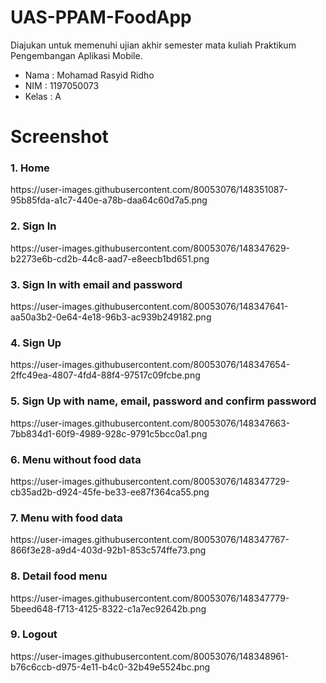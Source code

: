 # UAS-PPAM-FoodApp 

Diajukan untuk memenuhi ujian akhir semester mata kuliah Praktikum Pengembangan Aplikasi Mobile.
- Nama : Mohamad Rasyid Ridho <br>
- NIM : 1197050073<br>
- Kelas : A<br>



# Screenshot

<h3>1. Home </h3>
https://user-images.githubusercontent.com/80053076/148351087-95b85fda-a1c7-440e-a78b-daa64c60d7a5.png

<h3>2. Sign In</h3>
https://user-images.githubusercontent.com/80053076/148347629-b2273e6b-cd2b-44c8-aad7-e8eecb1bd651.png

<h3>3. Sign In with email and password</h3>
https://user-images.githubusercontent.com/80053076/148347641-aa50a3b2-0e64-4e18-96b3-ac939b249182.png

<h3>4. Sign Up</h3>
https://user-images.githubusercontent.com/80053076/148347654-2ffc49ea-4807-4fd4-88f4-97517c09fcbe.png

<h3>5. Sign Up with name, email, password and confirm password</h3>
https://user-images.githubusercontent.com/80053076/148347663-7bb834d1-60f9-4989-928c-9791c5bcc0a1.png

<h3>6. Menu without food data</h3>
https://user-images.githubusercontent.com/80053076/148347729-cb35ad2b-d924-45fe-be33-ee87f364ca55.png

<h3>7. Menu with food data</h3>
https://user-images.githubusercontent.com/80053076/148347767-866f3e28-a9d4-403d-92b1-853c574ffe73.png

<h3>8. Detail food menu</h3>
https://user-images.githubusercontent.com/80053076/148347779-5beed648-f713-4125-8322-c1a7ec92642b.png

<h3>9. Logout</h3>
https://user-images.githubusercontent.com/80053076/148348961-b76c6ccb-d975-4e11-b4c0-32b49e5524bc.png

